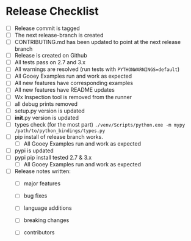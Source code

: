 # Release Checklist 


 - [ ] Release commit is tagged 
 - [ ] The next release-branch is created 
 - [ ] CONTRIBUTING.md has been updated to point at the next release branch
 - [ ] Release is created on Github 
 - [ ] All tests pass on 2.7 and 3.x 
 - [ ] All warnings are resolved (run tests with `PYTHONWARNINGS=default`)
 - [ ] All Gooey Examples run and work as expected 
 - [ ] All new features have corresponding examples 
 - [ ] All new features have README updates 
 - [ ] Wx Inspection tool is removed from the runner
 - [ ] all debug prints removed  
 - [ ] setup.py version is updated 
 - [ ] __init__.py version is updated
 - [ ] types check (for the most part) `./venv/Scripts/python.exe -m mypy /path/to/python_bindings/types.py`
 - [ ] pip install of release branch works.   
     - [ ] All Gooey Examples run and work as expected
 - [ ] pypi is updated 
 - [ ] pypi pip install tested 2.7 & 3.x
     - [ ] All Gooey Examples run and work as expected
 - [ ] Release notes written: 
     - [ ] major features 
     - [ ] bug fixes
     - [ ] language additions
     - [ ] breaking changes  
     - [ ] contributors 
  


 
